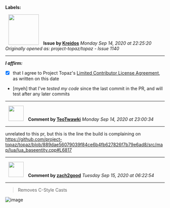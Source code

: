 **Labels:**



<a href="https://github.com/Kreidos"><img src="https://avatars0.githubusercontent.com/u/12466395?v=4" width="96" height="96" hspace="10"></img></a> **Issue by [Kreidos](https://github.com/Kreidos)**
_Monday Sep 14, 2020 at 22:25:20_
_Originally opened as: project-topaz/topaz - Issue 1140_

----

<!-- place 'x' mark between square [] brackets to affirm: -->
**_I affirm:_**
- [x] that I agree to Project Topaz's [Limited Contributor License Agreement](http://project-topaz.com/blob/release/CONTRIBUTOR_AGREEMENT.md), as written on this date
- [myeh] that I've _tested my code_ since the last commit in the PR, and will test after any later commits




----
<a href="https://github.com/TeoTwawki"><img src="https://avatars0.githubusercontent.com/u/6871475?v=4" width="48" height="48" hspace="10"></img></a> **Comment by [TeoTwawki](https://github.com/TeoTwawki)**
_Monday Sep 14, 2020 at 23:00:34_

----

unrelated to this pr, but this is the line the build is complaining on https://github.com/project-topaz/topaz/blob/889dae56079039f84ce6b4fb627826f7b79e6ad8/src/map/lua/lua_baseentity.cpp#L6817


----
<a href="https://github.com/zach2good"><img src="https://avatars3.githubusercontent.com/u/1389729?v=4" width="48" height="48" hspace="10"></img></a> **Comment by [zach2good](https://github.com/zach2good)**
_Tuesday Sep 15, 2020 at 06:22:54_

----

> Removes C-Style Casts
![image](https://user-images.githubusercontent.com/1389729/93173273-f2acea80-f734-11ea-9954-98dab6f5f021.png)

